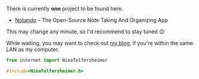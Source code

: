 There is currently **one** project to be found here.

* [Notando](https://ninatolfersheimer.github.io/Notando.html) – The Open-Source Note Taking And Organizing App

This may change any minute, so I'd recommend to stay tuned :wink:

While waiting, you may want to check out [my blog](http://raspberrypi/), if you're within the same LAN as my computer.

```python
from internet import NinaTolfersheimer
```
```C
#include<NinaTolfersheimer.h>
```
